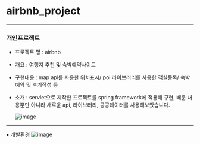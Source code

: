 # airbnb_project
------------
### 개인프로젝트
- 프로젝트 명 : airbnb
- 개요 : 여행지 추천 및 숙박예약사이트
- 구현내용 : map api를 사용한 위치표시/
	poi 라이브러리를 사용한 객실등록/ 
	숙박 예약 및 후기작성 등
- 소개 : servlet으로 제작한 프로젝트를
	spring framework에 적용해 구현,
	배운 내용뿐만 아니라 새로운 api,
	라이브러리, 공공데이터를 사용해보았습니다. 
	
	![image](https://user-images.githubusercontent.com/78129829/124386999-e885c800-dd17-11eb-9815-cdc4f6111dfa.png)

-----------
• 개발환경
	![image](https://user-images.githubusercontent.com/78129829/124387010-efacd600-dd17-11eb-9244-aaee549c8d5b.png)


